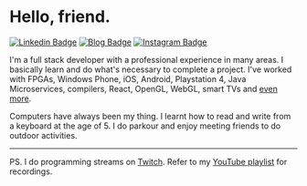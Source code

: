 # Hello, friend.
[![Linkedin Badge](https://img.shields.io/badge/-celikk-blue?style=flat&logo=Linkedin&logoColor=white&link=https://www.linkedin.com/in/celikk/)](https://www.linkedin.com/in/celikk/)
[![Blog Badge](https://img.shields.io/badge/-blog-000000?style=flat&labelColor=000000&logo=Blogger&link=https://celikk.me/blog)](https://celikk.me/blog)
[![Instagram Badge](https://img.shields.io/badge/-@celikkoseoglu-c02a67?style=flat&labelColor=c02a67&logo=Instagram&logoColor=white&link=https://www.instagram.com/celikkoseoglu/)](https://www.instagram.com/celikkoseoglu/)

I'm a full stack developer with a professional experience in many areas. I basically learn and do what's necessary to complete a project. I've worked with FPGAs, Windows Phone, iOS, Android, Playstation 4, Java Microservices, compilers, React, OpenGL, WebGL, smart TVs and [even more](https://celikk.me/celikresume.pdf).

Computers have always been my thing. I learnt how to read and write from a keyboard at the age of 5. I do parkour and enjoy meeting friends to do outdoor activities.

<hr>

PS. I do programming streams on [Twitch](https://www.twitch.tv/celikkoseoglu). Refer to my [YouTube playlist](https://www.youtube.com/playlist?list=PLNkfllcUq3AkdeD4Aqp_Z2AIGyyF00_d8) for recordings.
